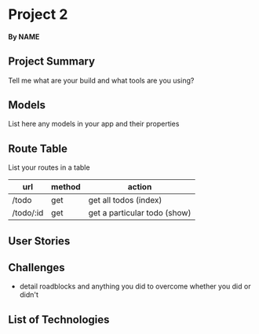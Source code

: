 # Project 2

#### By NAME

## Project Summary

Tell me what are your build and what tools are you using?

## Models

List here any models in your app and their properties

## Route Table

List your routes in a table

| url       | method | action                       |
| --------- | ------ | ---------------------------- |
| /todo     | get    | get all todos (index)        |
| /todo/:id | get    | get a particular todo (show) |

## User Stories

## Challenges

- detail roadblocks and anything you did to overcome whether you did or didn't

## List of Technologies
